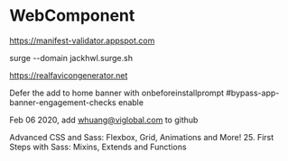 # WebComponent
https://manifest-validator.appspot.com

surge --domain jackhwl.surge.sh

https://realfavicongenerator.net


Defer the add to home banner with onbeforeinstallprompt
#bypass-app-banner-engagement-checks   enable

Feb 06 2020, add whuang@viglobal.com to github

Advanced CSS and Sass: Flexbox, Grid, Animations and More!
    25. First Steps with Sass: Mixins, Extends and Functions